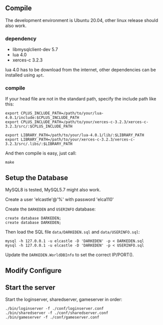 ## Compile

The development environment is Ubuntu 20.04, other linux release should also work.

### dependency

- libmysqlclient-dev 5.7
- lua 4.0
- xerces-c 3.2.3

lua 4.0 has to be download from the internet, other dependencies can be installed using `apt`.

### compile

If your head file are not in the standard path, specify the include path like this:

```
export CPLUS_INCLUDE_PATH=/path/to/your/lua-4.0.1/include:$CPLUS_INCLUDE_PATH
export CPLUS_INCLUDE_PATH=/path/to/your/xerces-c-3.2.3/xerces-c-3.2.3/src/:$CPLUS_INCLUDE_PATH

export LIBRARY_PATH=/path/to/your/lua-4.0.1/lib/:$LIBRARY_PATH
export LIBRARY_PATH=/path/to/your/xerces-c-3.2.3/xerces-c-3.2.3/src/.libs/:$LIBRARY_PATH
```

And then compile is easy, just call:

	make

## Setup the Database

MySQL8 is tested, MySQL5.7 might also work.

Create a user 'elcastle'@'%' with password 'elca110'

Create the `DARKEDEN` and `USERINFO` database:

```
create database DARKEDEN;
create database DARKEDEN;
```


Then load the SQL file `data/DARKEDEN.sql` and `data/USERINFO.sql`:

```
mysql -h 127.0.0.1 -u elcastle -D 'DARKEDEN' -p < DARKEDEN.sql
mysql -h 127.0.0.1 -u elcastle -D 'DARKEDEN' -p < USERINFO.sql
```

Update the `DARKEDEN.WorldDBInfo` to set the correct IP/PORT().

## Modify Configure

## Start the server

Start the loginserver, sharedserver, gameserver in order:

```
./bin/loginserver -f ./conf/loginserver.conf
./bin/sharedserver -f ./conf/sharedserver.conf
./bin/gameserver -f ./conf/gameserver.conf
```
